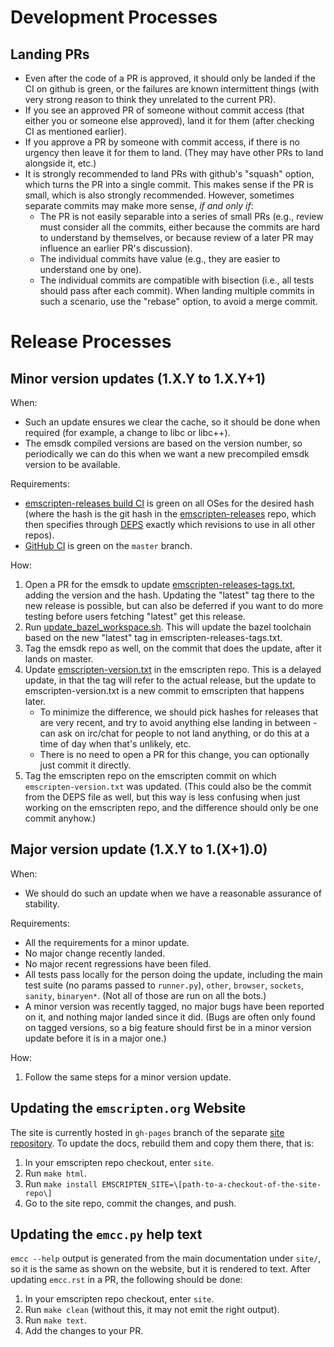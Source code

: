 Development Processes
=====================

Landing PRs
-----------

 * Even after the code of a PR is approved, it should only be landed if the
   CI on github is green, or the failures are known intermittent things
   (with very strong reason to think they unrelated to the current PR).
 * If you see an approved PR of someone without commit access (that either
   you or someone else approved), land it for them (after checking CI as
   mentioned earlier).
 * If you approve a PR by someone with commit access, if there is no urgency
   then leave it for them to land. (They may have other PRs to land alongside
   it, etc.)
 * It is strongly recommended to land PRs with github's "squash" option, which
   turns the PR into a single commit. This makes sense if the PR is small,
   which is also strongly recommended. However, sometimes separate commits may
   make more sense, *if and only if*:
    * The PR is not easily separable into a series of small PRs (e.g., review
      must consider all the commits, either because the commits are hard to
      understand by themselves, or because review of a later PR may influence
      an earlier PR's discussion).
    * The individual commits have value (e.g., they are easier to understand
      one by one).
    * The individual commits are compatible with bisection (i.e., all tests
      should pass after each commit).
   When landing multiple commits in such a scenario, use the "rebase" option,
   to avoid a merge commit.


Release Processes
=================

Minor version updates (1.X.Y to 1.X.Y+1)
----------------------------------------

When:

 * Such an update ensures we clear the cache, so it should be done when required
   (for example, a change to libc or libc++).
 * The emsdk compiled versions are based on the version number, so periodically
   we can do this when we want a new precompiled emsdk version to be available.

Requirements:

 * [emscripten-releases build CI](https://ci.chromium.org/p/emscripten-releases/g/main/console)
   is green on all OSes for the desired hash (where the hash is the git hash in
   the
   [emscripten-releases](https://chromium.googlesource.com/emscripten-releases)
   repo, which then specifies through
   [DEPS](https://chromium.googlesource.com/emscripten-releases/+/refs/heads/master/DEPS)
   exactly which revisions to use in all other repos).
 * [GitHub CI](https://github.com/emscripten-core/emscripten/branches) is green
   on the `master` branch.

How:

1. Open a PR for the emsdk to update
   [emscripten-releases-tags.txt](https://github.com/emscripten-core/emsdk/blob/master/emscripten-releases-tags.txt),
   adding the version and the hash. Updating the "latest" tag there to the new
   release is possible, but can also be deferred if you want to do more testing
   before users fetching "latest" get this release.
2. Run [update_bazel_workspace.sh](https://github.com/emscripten-core/emsdk/blob/master/scripts/update_bazel_workspace.sh).
   This will update the bazel toolchain based on the new "latest" tag in emscripten-releases-tags.txt.
3. Tag the emsdk repo as well, on the commit that does the update, after it
   lands on master.
4. Update
   [emscripten-version.txt](https://github.com/emscripten-core/emscripten/blob/main/emscripten-version.txt)
   in the emscripten repo. This is a delayed update, in that the tag will refer
   to the actual release, but the update to emscripten-version.txt is a new
   commit to emscripten that happens later.
   * To minimize the difference, we should pick hashes for releases that are
     very recent, and try to avoid anything else landing in between - can ask
     on irc/chat for people to not land anything, or do this at a time of day
     when that's unlikely, etc.
   * There is no need to open a PR for this change, you can optionally just
     commit it directly.
5. Tag the emscripten repo on the emscripten commit on which
   `emscripten-version.txt` was updated. (This could also be the commit from the
   DEPS file as well, but this way is less confusing when just working on the
   emscripten repo, and the difference should only be one commit anyhow.)

Major version update (1.X.Y to 1.(X+1).0)
-----------------------------------------

When:

 * We should do such an update when we have a reasonable assurance of stability.

Requirements:

 * All the requirements for a minor update.
 * No major change recently landed.
 * No major recent regressions have been filed.
 * All tests pass locally for the person doing the update, including the main
   test suite (no params passed to `runner.py`), `other`, `browser`, `sockets`,
   `sanity`, `binaryen*`. (Not all of those are run on all the bots.)
 * A minor version was recently tagged, no major bugs have been reported on it,
   and nothing major landed since it did. (Bugs are often only found on tagged
   versions, so a big feature should first be in a minor version update before
   it is in a major one.)

How:

1. Follow the same steps for a minor version update.


Updating the `emscripten.org` Website
--------------------------------------

The site is currently hosted in `gh-pages` branch of the separate [site
repository](site_repo). To update the docs, rebuild them and copy them there,
that is:

1. In your emscripten repo checkout, enter `site`.
2. Run `make html`.
3. Run `make install EMSCRIPTEN_SITE=\[path-to-a-checkout-of-the-site-repo\]`
3. Go to the site repo, commit the changes, and push.

[site_repo]: https://github.com/kripken/emscripten-site


Updating the `emcc.py` help text
--------------------------------

`emcc --help` output is generated from the main documentation under `site/`,
so it is the same as shown on the website, but it is rendered to text. After
updating `emcc.rst` in a PR, the following should be done:

1. In your emscripten repo checkout, enter `site`.
2. Run `make clean` (without this, it may not emit the right output).
2. Run `make text`.
3. Add the changes to your PR.
